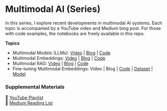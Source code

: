 # Multimodal AI (Series)

In this series, I explore recent developments in multimodal AI systems. Each topic is accompanied by a YouTube video and Medium blog post. For those with code examples, the notebooks are freely available in this repo.

**Topics**
- Multimodal Models (LLMs): [Video](https://youtu.be/Ot2c5MKN_-w) | [Blog](https://towardsdatascience.com/multimodal-models-llms-that-can-see-and-hear-5c6737c981d3) | [Code](https://github.com/ShawhinT/YouTube-Blog/tree/main/multimodal-ai/1-mm-llms)
- Mulitmodal Embeddings: [Video](https://youtu.be/YOvxh_ma5qE) | [Blog](https://towardsdatascience.com/multimodal-embeddings-an-introduction-5dc36975966f) | [Code](https://github.com/ShawhinT/YouTube-Blog/tree/main/multimodal-ai/2-mm-embeddings)
- Mulitmodal RAG: [Video](https://youtu.be/Y7pNmocrmi8) | [Blog](https://medium.com/towards-data-science/multimodal-rag-process-any-file-type-with-ai-e6921342c903) | [Code](https://github.com/ShawhinT/YouTube-Blog/tree/main/multimodal-ai/3-multimodal-rag)
- Fine-tuning Mulitmodal Embeddings: Video | Blog | [Code](https://github.com/ShawhinT/YouTube-Blog/tree/main/multimodal-ai/4-ft-mm-embeddings) | [Dataset](https://huggingface.co/datasets/shawhin/yt-title-thumbnail-pairs) | [Model](https://huggingface.co/shawhin/clip-title-thumbnail-embeddings)

### Supplemental Materials

🎥 [YouTube Playlist](https://www.youtube.com/playlist?list=PLz-ep5RbHosXxOAPMThZM1rMec8sV7FcX) <br>
📰 [Medium Reading List](https://shawhin.medium.com/list/multimodal-ai-fe9521d0e77a)
<br><br>
